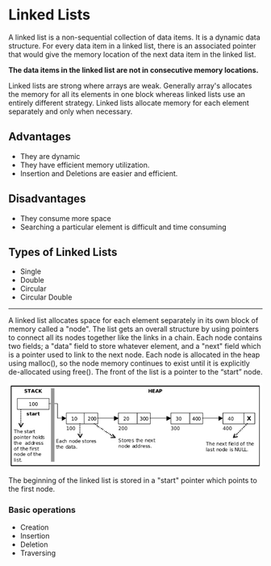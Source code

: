 # Linked Lists

A linked list is a non-sequential collection of data items. It is a dynamic data structure.
For every data item in a linked list, there is an associated pointer that would give the memory location of the next data item in the linked list.

**The data items in the linked list are not in consecutive memory locations.**

Linked lists are strong where arrays are weak.
Generally array's allocates the memory for all its elements in one block whereas linked lists use an entirely different strategy. Linked lists allocate memory for each element separately and only when necessary.

## Advantages

-   They are dynamic
-   They have efficient memory utilization.
-   Insertion and Deletions are easier and efficient.

## Disadvantages

-   They consume more space
-   Searching a particular element is difficult and time consuming

## Types of Linked Lists

-   Single
-   Double
-   Circular
-   Circular Double

<hr>
A linked list allocates space for each element separately in its own block of memory called a "node". The list gets an overall structure by using pointers to connect all its nodes together like the links in a chain. Each node contains two fields; a "data" field to store whatever element, and a "next" field which is a pointer used to link to the next node. Each node is allocated in the heap using malloc(), so the node memory continues to exist until it is explicitly de-allocated using free(). The front of the list is a
pointer to the “start” node.

![sll](./assets/sll.png)

The beginning of the linked list is stored in a "start" pointer which points to the first node.

### Basic operations

-   Creation
-   Insertion
-   Deletion
-   Traversing
